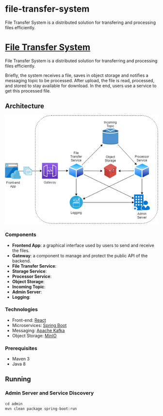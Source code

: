 # file-transfer-system
File Transfer System is a distributed solution for transfering and processing files efficiently.

# [File Transfer System](https://github.com/jonatascbarroso/file-transfer-system/)

File Transfer System is a distributed solution for transferring and processing files efficiently.

Briefly, the system receives a file, saves in object storage and notifies a messaging topic to be processed.
After upload, the file is read, processed, and stored to stay available for download.
In the end, users use a service to get this processed file.

## Architecture

![Architecture](docs/file-transfer-system-architecture.png)

### Components

* **Frontend App**: a graphical interface used by users to send and receive the files.
* **Gateway**: a component to manage and protect the public API of the backend.
* **File Transfer Service**: 
* **Storage Service**: 
* **Processor Service**: 
* **Object Storage**: 
* **Incoming Topic**: 
* **Admin Server**: 
* **Logging**: 

### Technologies

* Front-end: [React](https://reactjs.org/)
* Microservices: [Spring Boot](https://spring.io/projects/spring-boot)
* Messaging: [Apache Kafka](https://kafka.apache.org/)
* Object Storage: [MinIO](https://min.io/)

### Prerequisites

* Maven 3
* Java 8

## Running

### Admin Server and Service Discovery
```
cd admin
mvn clean package spring-boot:run
```
